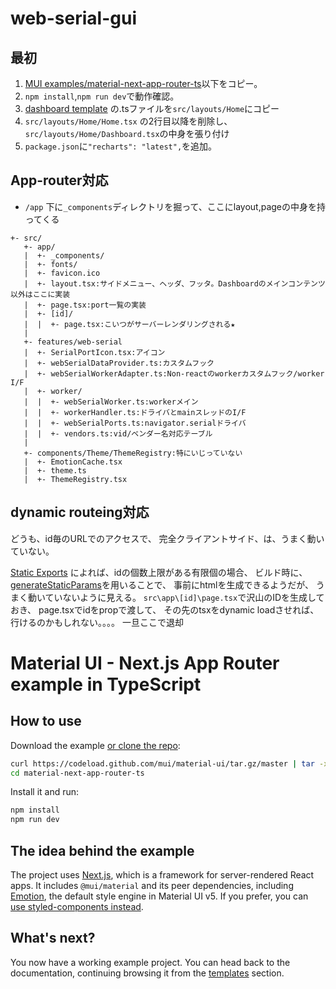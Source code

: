 # web-serial-gui
## 最初
1.  [MUI examples/material-next-app-router-ts](https://github.com/mui/material-ui/tree/master/examples/material-next-app-router-ts)以下をコピー。
1. `npm install`,`npm run dev`で動作確認。
1. [dashboard template](https://github.com/mui/material-ui/tree/master/docs/data/material/getting-started/templates/dashboard) の.tsファイルを`src/layouts/Home`にコピー
1. `src/layouts/Home/Home.tsx` の2行目以降を削除し、`src/layouts/Home/Dashboard.tsx`の中身を張り付け
1. `package.json`に`"recharts": "latest",`を追加。

## App-router対応
- `/app` 下に`_components`ディレクトリを掘って、ここにlayout,pageの中身を持ってくる
```
+- src/
   +- app/
   |  +- _components/
   |  +- fonts/
   |  +- favicon.ico
   |  +- layout.tsx:サイドメニュー、ヘッダ、フッタ。Dashboardのメインコンテンツ以外はここに実装
   |  +- page.tsx:port一覧の実装
   |  +- [id]/
   |  |  +- page.tsx:こいつがサーバーレンダリングされる★
   |
   +- features/web-serial
   |  +- SerialPortIcon.tsx:アイコン
   |  +- webSerialDataProvider.ts:カスタムフック
   |  +- webSerialWorkerAdapter.ts:Non-reactのworkerカスタムフック/worker I/F
   |  +- worker/
   |  |  +- webSerialWorker.ts:workerメイン
   |  |  +- workerHandler.ts:ドライバとmainスレッドのI/F
   |  |  +- webSerialPorts.ts:navigator.serialドライバ
   |  |  +- vendors.ts:vid/ベンダー名対応テーブル
   |
   +- components/Theme/ThemeRegistry:特にいじっていない
   |  +- EmotionCache.tsx
   |  +- theme.ts
   |  +- ThemeRegistry.tsx
```

## dynamic routeing対応
どうも、id毎のURLでのアクセスで、
完全クライアントサイド、は、うまく動いていない。

[Static Exports](https://nextjs.org/docs/app/building-your-application/deploying/static-exports)
によれば、idの個数上限がある有限個の場合、
ビルド時に、
[generateStaticParams](https://nextjs.org/docs/app/api-reference/functions/generate-static-params)を用いることで、
事前にhtmlを生成できるようだが、
うまく動いていないように見える。
`src\app\[id]\page.tsx`で沢山のIDを生成しておき、
page.tsxでidをpropで渡して、
その先のtsxをdynamic loadさせれば、行けるのかもしれない。。。。
一旦ここで退却

# Material UI - Next.js App Router example in TypeScript

## How to use

Download the example [or clone the repo](https://github.com/mui/material-ui):

<!-- #default-branch-switch -->

```sh
curl https://codeload.github.com/mui/material-ui/tar.gz/master | tar -xz --strip=2  material-ui-master/examples/material-next-app-router-ts
cd material-next-app-router-ts
```

Install it and run:

```sh
npm install
npm run dev
```

## The idea behind the example

The project uses [Next.js](https://github.com/vercel/next.js), which is a framework for server-rendered React apps.
It includes `@mui/material` and its peer dependencies, including [Emotion](https://emotion.sh/docs/introduction), the default style engine in Material UI v5. If you prefer, you can [use styled-components instead](https://mui.com/material-ui/guides/interoperability/#styled-components).

## What's next?

<!-- #default-branch-switch -->

You now have a working example project.
You can head back to the documentation, continuing browsing it from the [templates](https://mui.com/material-ui/getting-started/templates/) section.
